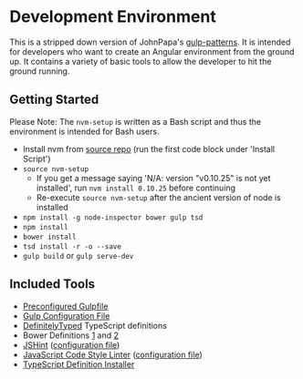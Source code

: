 # Development Environment
This is a stripped down version of JohnPapa's [gulp-patterns](https://github.com/johnpapa/gulp-patterns). It is intended for developers who want to create an Angular environment from the ground up. It contains a variety of basic tools to allow the developer to hit the ground running.

## Getting Started
Please Note: The `nvm-setup` is written as a Bash script and thus the environment is intended for Bash users.

* Install nvm from [source repo](https://github.com/creationix/nvm) (run the first code block under 'Install Script')
* `source nvm-setup`
    * If you get a message saying 'N/A: version "v0.10.25" is not yet installed', run `nvm install 0.10.25` before continuing
    * Re-execute `source nvm-setup` after the ancient version of node is installed
* `npm install -g node-inspector bower gulp tsd`
* `npm install`
* `bower install`
* `tsd install -r -o --save`
* `gulp build` or `gulp serve-dev`

## Included Tools
* [Preconfigured Gulpfile](/gulpfile.js)
* [Gulp Configuration File](/gulp.config.js)
* [DefinitelyTyped](https://github.com/DefinitelyTyped/DefinitelyTyped) TypeScript definitions
* Bower Definitions [1](/.bowerrc) and [2](/bower.json)
* [JSHint](https://www.jshint.com) ([configuration file](/.jslint))
* [JavaScript Code Style Linter](https://jscs.info/overview) ([configuration file](/.jscsrc))
* [TypeScript Definition Installer](/tsd.json)
